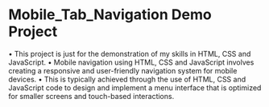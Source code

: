 # Mobile_Tab_Navigation Demo Project

• This project is just for the demonstration of my skills in HTML, CSS and JavaScript.
• Mobile navigation using HTML, CSS and JavaScript involves creating a responsive and user-friendly navigation system for mobile devices.
• This is typically achieved through the use of HTML, CSS and JavaScript code to design and implement a menu interface that is optimized for smaller screens and touch-based interactions.
